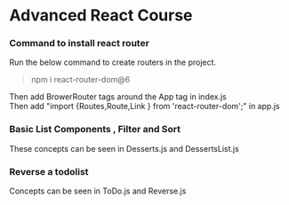 # Advanced React Course

### Command to install react router

Run the below command to create routers in the project.

>npm i react-router-dom@6


Then add BrowerRouter tags around the App tag in index.js </br>
Then add "import {Routes,Route,Link } from 'react-router-dom';" in app.js


### Basic List Components , Filter and Sort

These concepts can be seen in Desserts.js and DessertsList.js

### Reverse a todolist

Concepts can be seen in ToDo.js and Reverse.js


